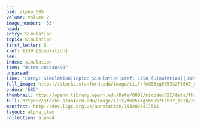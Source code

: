 ```yaml
---
pid: alpha_685
volume: Volume 2
image_number: '53'
head: 
entry: Simulation
topic: Simulation
first_letter: S
xref: 1150 [Simulation]
see: 
index: simulation
item: "#item-c01948499"
unparsed: 
line: 'Entry: Simulation|Topic: Simulation|Xref: 1150 [Simulation]|Index: simulation|#item-c01948499'
full_image: https://stacks.stanford.edu/image/iiif/fm855tg5659%2F1607_0520/full/full/0/default.jpg
order: '685'
thumbnail: http://openn.library.upenn.edu/Data/0002/mscodex726/data/thumb/1607_0520_thumb.jpg
full: https://stacks.stanford.edu/image/iiif/fm855tg5659%2F1607_0520/303,1369,3066,547/full/0/default.jpg
manifest: http://dev.llgc.org.uk/annotation/1532023417511
layout: alpha_item
collection: alpha4
---
```

